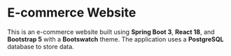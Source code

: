 # E-commerce Website

This is an e-commerce website built using **Spring Boot 3**, **React 18**, and **Bootstrap 5** with a **Bootswatch** theme. The application uses a **PostgreSQL** database to store data.
